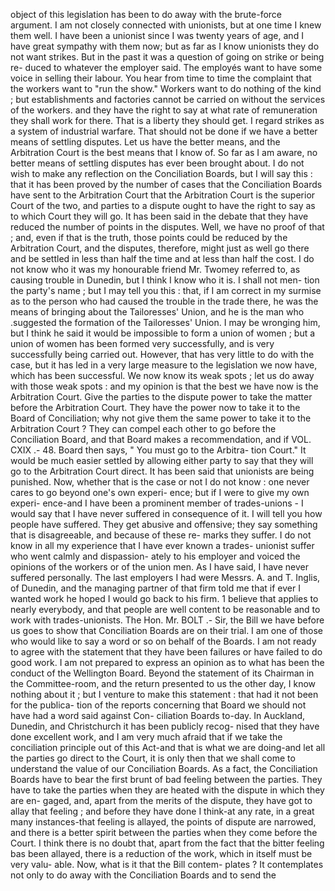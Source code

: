 object of this legislation has been to do away with the brute-force argument. I am not closely connected with unionists, but at one time I knew them well. I have been a unionist since I was twenty years of age, and I have great sympathy with them now; but as far as I know unionists they do not want strikes. But in the past it was a question of going on strike or being re- duced to whatever the employer said. The employés want to have some voice in selling their labour. You hear from time to time the complaint that the workers want to "run the show." Workers want to do nothing of the kind ; but establishments and factories cannot be carried on without the services of the workers. and they have the right to say at what rate of remuneration they shall work for there. That is a liberty they should get. I regard strikes as a system of industrial warfare. That should not be done if we have a better means of settling disputes. Let us have the better means, and the Arbitration Court is the best means that I know of. So far as I am aware, no better means of settling disputes has ever been brought about. I do not wish to make any reflection on the Conciliation Boards, but I will say this : that it has been proved by the number of cases that the Conciliation Boards have sent to the Arbitration Court that the Arbitration Court is the superior Court of the two, and parties to a dispute ought to have the right to say as to which Court they will go. It has been said in the debate that they have reduced the number of points in the disputes. Well, we have no proof of that ; and, even if that is the truth, those points could be reduced by the Arbitration Court, and the disputes, therefore, might just as well go there and be settled in less than half the time and at less than half the cost. I do not know who it was my honourable friend Mr. Twomey referred to, as causing trouble in Dunedin, but I think I know who it is. I shall not men- tion the party's name ; but I may tell you this : that, if I am correct in my surmise as to the person who had caused the trouble in the trade there, he was the means of bringing about the Tailoresses' Union, and he is the man who .suggested the formation of the Tailoresses' Union. I may be wronging him, but I think he said it would be impossible to form a union of women ; but a union of women has been formed very successfully, and is very successfully being carried out. However, that has very little to do with the case, but it has led in a very large measure to the legislation we now have, which has been successful. We now know its weak spots ; let us do away with those weak spots : and my opinion is that the best we have now is the Arbitration Court. Give the parties to the dispute power to take the matter before the Arbitration Court. They have the power now to take it to the Board of Conciliation; why not give them the same power to take it to the Arbitration Court ? They can compel each other to go before the Conciliation Board, and that Board makes a recommendation, and if VOL. CXIX .- 48. Board then says, " You must go to the Arbitra- tion Court." It would be much easier settled by allowing either party to say that they will go to the Arbitration Court direct. It has been said that unionists are being punished. Now, whether that is the case or not I do not know : one never cares to go beyond one's own experi- ence; but if I were to give my own experi- ence-and I have been a prominent member of trades-unions - I would say that I have never suffered in consequence of it. I will tell you how people have suffered. They get abusive and offensive; they say something that is disagreeable, and because of these re- marks they suffer. I do not know in all my experience that I have ever known a trades- unionist suffer who went calmly and dispassion- ately to his employer and voiced the opinions of the workers or of the union men. As I have said, I have never suffered personally. The last employers I had were Messrs. A. and T. Inglis, of Dunedin, and the managing partner of that firm told me that if ever I wanted work he hoped I would go back to his firm. 1 believe that applies to nearly everybody, and that people are well content to be reasonable and to work with trades-unionists. The Hon. Mr. BOLT .- Sir, the Bill we have before us goes to show that Conciliation Boards are on their trial. I am one of those who would like to say a word or so on behalf of the Boards. I am not ready to agree with the statement that they have been failures or have failed to do good work. I am not prepared to express an opinion as to what has been the conduct of the Wellington Board. Beyond the statement of its Chairman in the Committee-room, and the return presented to us the other day, I know nothing about it ; but I venture to make this statement : that had it not been for the publica- tion of the reports concerning that Board we should not have had a word said against Con- ciliation Boards to-day. In Auckland, Dunedin, and Christchurch it has been publicly recog- nised that they have done excellent work, and I am very much afraid that if we take the conciliation principle out of this Act-and that is what we are doing-and let all the parties go direct to the Court, it is only then that we shall come to understand the value of our Conciliation Boards. As a fact, the Conciliation Boards have to bear the first brunt of bad feeling between the parties. They have to take the parties when they are heated with the dispute in which they are en- gaged, and, apart from the merits of the dispute, they have got to allay that feeling ; and before they have done I think-at any rate, in a great many instances-that feeling is allayed, the points of dispute are narrowed, and there is a better spirit between the parties when they come before the Court. I think there is no doubt that, apart from the fact that the bitter feeling bas been allayed, there is a reduction of the work, which in itself must be very valu- able. Now, what is it that the Bill contem- plates ? It contemplates not only to do away with the Conciliation Boards and to send the 